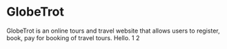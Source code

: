 # GlobeTrot

GlobeTrot is an online tours and travel website that allows users to register, book, pay for booking of travel tours.
Hello.
1
2
